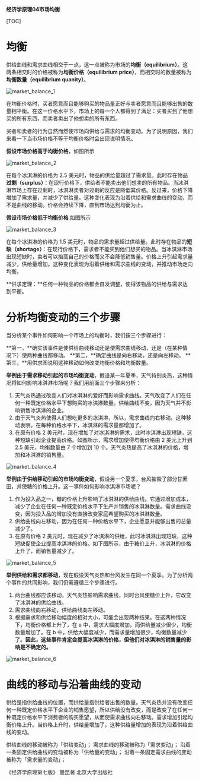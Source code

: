 **经济学原理04市场均衡**

[TOC]

# 均衡

供给曲线和需求曲线相交于一点，这一点被称为市场的**均衡（equilibrium）**。这两条相交时的价格被称为**均衡价格（equilibrium price）**，而相交时的数量被称为**均衡数量（equilibrium quanity）**。

![market_balance_1](http://onke0yoit.bkt.clouddn.com/market_balance_1.jpeg)


在均衡价格时，买者愿意而且能够购买的物品量正好与卖者愿意而且能够出售的数量相平衡。在这一价格水平下，市场上的每一个人都得到了满足：买者买到了他想买的所有东西，而卖者卖出了他想卖的所有东西。

买者和卖者的行为自然而然使市场向供给与需求的均衡变动。为了说明原因，我们来看一下当市场价格不等于均衡价格时会出现说明情况。

**假设市场价格高于均衡价格**，如图所示

![market_balance_2](http://onke0yoit.bkt.clouddn.com/market_balance_2.jpeg)


在每个冰淇淋的价格为 2.5 美元时，物品的供给量超过了需求量。此时存在物品**过剩（surplus）**：在现行价格下，供给者不能卖出他们想卖的所有物品。当冰淇淋市场上存在过剩时，冰淇淋卖者对过剩的反应是降低其价格。反过来，价格下降增加了需求量，并减少了供给量。这种变化表现为沿着供给和需求曲线的变动，而不是曲线的移动。价格会持续下降，直到市场达到均衡为止。

**假设市场价格低于均衡价格**,如图所示

![market_balance_3](http://onke0yoit.bkt.clouddn.com/market_balance_3.jpeg)


在每个冰淇淋的价格为 1.5 美元时，物品的需求量超过供给量。此时存在物品的**短缺（shortage）**：在现行价格下，需求者不能买到他们想买的物品。当冰淇淋市场出现短缺时，卖者可以抬高自己的价格而又不会降低销售量。价格上升引起需求量减少，供给量增加。这种变化表现为沿着供给和需求曲线的变动，并推动市场走向均衡。

**供求定理：**任何一种物品的价格都会自发调整，使得该物品的供给与需求达到平衡。

# 分析均衡变动的三个步骤

当分析某个事件如何影响一个市场上的均衡时，我们按三个步骤进行：

**第一，**确实该事件是使供给曲线移动还是使需求曲线移动，还是（在某种情况下）使两种曲线都移动。
**第二，**确定曲线是向右移动，还是向左移动。
**第三，**用供求图说明这种移动如何改变均衡价格和均衡数量。


**举例由于需求移动引起的市场均衡变动**，假设某一年夏季，天气特别炎热，这种情况将如何影响冰淇淋市场呢？我们用前面三个步骤来分析：

1. 天气炎热通过改变人们对冰淇淋的爱好而影响需求曲线。天气改变了人们在任何一种既定价格水平下想购买的冰淇淋数量。供给曲线不变，因为天气并不影响销售冰淇淋的企业。
2. 由于天气炎热使得人们想吃更多的冰淇淋，所以，需求曲线向右移动。这种移动表明，在每种价格水平下，冰淇淋的需求量都增加了。
3. 在原有价格 2 美元时，现在增加了对冰淇淋的需求，此时冰淇淋出现短缺，这种短缺引起企业提高价格。如图所示，需求增加使得均衡价格由 2 美元上升到 2.5 美元，均衡数量由 7 个增加到 10 个。天气炎热提高了冰淇淋的价格，增加和冰淇淋的销售量。

![market_balance_4](http://onke0yoit.bkt.clouddn.com/market_balance_4.jpeg)


**举例由于供给移动引起的市场均衡变动**，假设另一个夏季，台风摧毁了部分甘蔗田，并使糖的价格上升。这一事件如何影响冰淇淋市场呢？

1. 作为投入品之一，糖的价格上升影响了冰淇淋的供给曲线。它通过增加成本，减少了企业在任何一种既定价格水平下生产并销售的冰淇淋数量。需求曲线没变，因为投入品的增加没有直接改变家庭希望购买的冰淇淋数量。
2. 供给曲线向左移动，因为在任何一种价格水平下，企业愿意并能够出售的总量减少了。
3. 在原有价格 2 美元时，现在减少了冰淇淋的供给，此时冰淇淋出现短缺，这种短缺促使企业提高冰淇淋的价格。如下图所示，由于糖价上升，冰淇淋的价格上升了，而销售量减少了。

![market_balance_5](http://onke0yoit.bkt.clouddn.com/market_balance_5.jpeg)


**举例供给和需求都移动**，现在假设天气炎热和台风发生在同一个夏季。为了分析两个事件的共同影响，我们仍需遵循三个步骤进行。

1. 两台曲线都应该移动，天气炎热影响需求曲线，同时台风使糖价上升，它改变了冰淇淋的供给曲线。
2. 需求曲线向右移动，供给曲线向左移动。
3. 根据需求和供给移动幅度的相对大小，可能会出现两种结果。在这两种情况下，均衡价格都上升了，在 a 中，需求大幅度增加，而供给量减少很少，均衡数量增加了。在 b 中，供给大幅度减少，而需求量增加很少，均衡数量减少了。**因此，这些事件肯定会提高冰淇淋的价格，但他们对冰淇淋的销售量的影响是不确定的。**

![market_balance_6](http://onke0yoit.bkt.clouddn.com/market_balance_6.jpeg)


# 曲线的移动与沿着曲线的变动

供给是指供给曲线的位置，而供给量指供给者出售的数量。天气炎热并没有改变任何一种既定价格水平下企业的销售愿望，所以供给没有改变，而是改变了在任何一种既定价格水平下消费者的购买愿望，从而使需求曲线向右移动。需求增加引起均衡价格上升。当价格上升时，供给量增加了。这种供给量增加的表现为沿着供给曲线的变动。

供给曲线的移动被称为「供给变动」；
需求曲线的移动被称为「需求变动」；
沿着一条固定供给曲线的变动被称为「供给量的变动」；
沿着一条固定需求曲线的变动被称为「需求量的变动」；


《经济学原理第七版》 曼昆著 北京大学出版社

